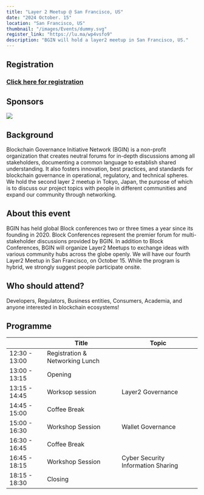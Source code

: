 ```yaml
---
title: "Layer 2 Meetup @ San Francisco, US"
date: "2024 October. 15"
location: "San Francisco, US"
thumbnail: "/images/Events/dummy.svg"
register_link: "https://lu.ma/wp4vsfo9"
description: "BGIN will hold a layer2 meetup in San Francisco, US."
---
```


## Registration

### <b style="color:red;">[Click here for registration](https://lu.ma/wp4vsfo9)</b> ### 

## Sponsors

<div class="sponsors">
    <a href="https://www.garage.co.jp/en/">
        <img src="/images/Events/sponsor/DGUS.png">
    </a>
</div>

## Background

Blockchain Governance Initiative Network (BGIN) is a non-profit organization that creates neutral forums for in-depth discussions among all stakeholders, documenting a common language to establish shared understanding. It also fosters innovation, best practices, and standards for blockchain governance in operational, regulatory, and technical spheres. We hold the second layer 2 meetup in Tokyo, Japan, the purpose of which is to discuss our project topics with people in different communities and expand our community through networking. 

## About this event

​BGIN has held global Block conferences two or three times a year since its founding in 2020. Block Conferences represent the premier forum for multi-stakeholder discussions provided by BGIN. In addition to Block Conferences, BGIN will organize Layer2 Meetups to exchange ideas with various community hubs across the globe openly. We will have our fourth Layer2 Meetup in San Francisco, on October 15. While the program is hybrid, we strongly suggest people participate onsite.

## ​Who should attend?

​Developers, Regulators, Business entities, Consumers, Academia, and anyone interested in blockchain ecosystems!

## Programme

|                     | Title                             | Topic                                |
| ------------------- | --------------------------------- | ------------------------------------ |
| 12:30 - 13:00       | Registration & Networking Lunch   |                                      |
| 13:00 - 13:15       | Opening                           |                                      |
| 13:15 - 14:45       | Worksop session                   | Layer2 Governance                    |
| 14:45 - 15:00       | Coffee Break                      |                                      |
| 15:00 - 16:30       | Workshop Session                  | Wallet Governance                    |
| 16:30 - 16:45       | Coffee Break                      |                                      |
| 16:45 - 18:15       | Workshop Session                  | Cyber Security Information Sharing   |
| 18:15 - 18:30       | Closing                           |                                      |


